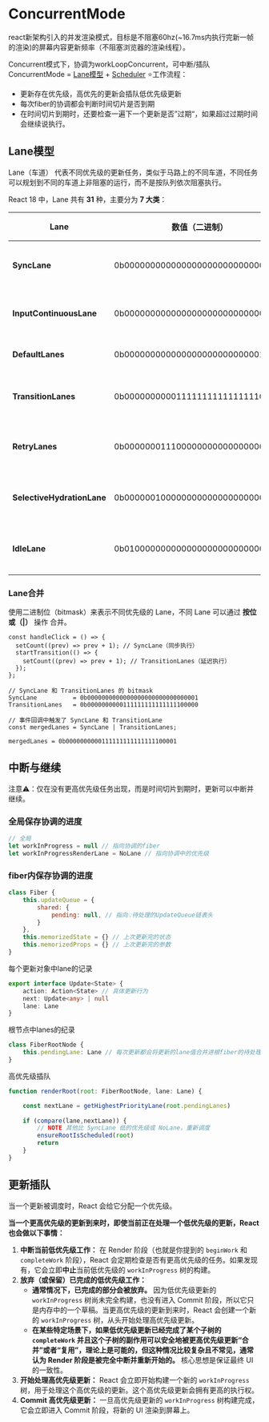 # ConcurrentMode
react新架构引入的并发渲染模式，目标是不阻塞60hz(~16.7ms内执行完新一帧的渲染)的屏幕内容更新频率（不阻塞浏览器的渲染线程）。

Concurrent模式下，协调为workLoopConcurrent，可中断/插队
ConcurrentMode = [Lane模型](#Lane模型) + [Scheduler](Scheduler.md)
⭐️工作流程：
- 更新存在优先级，高优先的更新会插队低优先级更新
- 每次fiber的协调都会判断时间切片是否到期
- 在时间切片到期时，还要检查一遍下一个更新是否”过期“，如果超过过期时间会继续说执行。

## Lane模型
Lane（车道） 代表不同优先级的更新任务，类似于马路上的不同车道，不同任务可以规划到不同的车道上非阻塞的运行，而不是按队列依次阻塞执行。

React 18 中，Lane 共有 **31** 种，主要分为 **7 大类**：

| **Lane**                   | **数值（二进制）**                       | 过期时间   | **说明**                             |
| -------------------------- | --------------------------------- | ------ | ---------------------------------- |
| **SyncLane**               | 0b0000000000000000000000000000001 | -1ms   | **同步更新（最高优先级）**，如 onClick setState |
| **InputContinuousLane**    | 0b0000000000000000000000000000010 | 250ms  | **输入相关的更新**，如 onChange setState    |
| **DefaultLanes**           | 0b0000000000000000000000000011100 | 5000ms | **默认更新**，如 effect setState         |
| **TransitionLanes**        | 0b0000000000111111111111111100000 | ~      | **过渡更新**，如 useTransition 触发的 UI 更新 |
| **RetryLanes**             | 0b0000000111000000000000000000000 | ~      | **重试更新**，用于 Suspense 失败后重新尝试       |
| **SelectiveHydrationLane** | 0b0000001000000000000000000000000 | ~      | **水合过程的选择性更新**，用于 SSR（服务器端渲染）      |
| **IdleLane**               | 0b0100000000000000000000000000000 | ~      | **空闲更新（最低优先级）**，适用于后台任务            |

### Lane合并
使用二进制位（bitmask）来表示不同优先级的 Lane，不同 Lane 可以通过 **按位或（|）** 操作 合并。
```tsx
const handleClick = () => {
  setCount((prev) => prev + 1); // SyncLane（同步执行）
  startTransition(() => {
    setCount((prev) => prev + 1); // TransitionLanes（延迟执行）
  });
};

// SyncLane 和 TransitionLanes 的 bitmask
SyncLane          = 0b0000000000000000000000000000001
TransitionLanes   = 0b0000000000111111111111111100000

// 事件回调中触发了 SyncLane 和 TransitionLane
const mergedLanes = SyncLane | TransitionLanes;

mergedLanes = 0b0000000000111111111111111100001
```


## 中断与继续

注意⚠️：仅在没有更高优先级任务出现，而是时间切片到期时，更新可以中断并继续。

### 全局保存协调的进度
```javascript
// 全局
let workInProgress = null // 指向协调的fiber
let workInProgressRenderLane = NoLane // 指向协调中的优先级
```
### fiber内保存协调的进度
```javascript
class Fiber {
	this.updateQueue = {
		shared: {
			pending: null, // 指向💡待处理的UpdateQueue链表头
		}
	},
	this.memorizedState = {} // 上次更新完的状态
	this.memorizedProps = {} // 上次更新完的参数
}
```
每个更新对象中lane的记录
```typescript
export interface Update<State> {
	action: Action<State> // 具体更新行为
	next: Update<any> | null
	lane: Lane
}
```
根节点中lanes的纪录
```javascript
class FiberRootNode {
	this.pendingLane: Lane // 每次更新都会将更新的lane值合并进根fiber的待处理lanes记录中
}
```
高优先级插队
```javascript
function renderRoot(root: FiberRootNode, lane: Lane) {

	const nextLane = getHighestPriorityLane(root.pendingLanes)
	
	if (compare(lane,nextLane)) {
		// NOTE 其他比 SyncLane 低的优先级或 NoLane，重新调度
		ensureRootIsScheduled(root)
		return
	}
}
```

## 更新插队
当一个更新被调度时，React 会给它分配一个优先级。

**当一个更高优先级的更新到来时，即使当前正在处理一个低优先级的更新，React 也会做以下事情：**

1. **中断当前低优先级工作：** 在 Render 阶段（也就是你提到的 `beginWork` 和 `completeWork` 阶段），React 会定期检查是否有更高优先级的任务。如果发现有，它会立即**中止**当前低优先级的 `workInProgress` 树的构建。
2. **放弃（或保留）已完成的低优先级工作：**
    - **通常情况下，已完成的部分会被放弃。** 因为低优先级更新的 `workInProgress` 树尚未完全构建，也没有进入 Commit 阶段，所以它只是内存中的一个草稿。当更高优先级的更新到来时，React 会创建一个新的 `workInProgress` 树，从头开始处理高优先级更新。
    - **在某些特定场景下，如果低优先级更新已经完成了某个子树的 `completeWork` 并且这个子树的副作用可以安全地被更高优先级更新“合并”或者“复用”，理论上是可能的，但这种情况比较复杂且不常见，通常认为 Render 阶段是被完全中断并重新开始的。** 核心思想是保证最终 UI 的一致性。
3. **开始处理高优先级更新：** React 会立即开始构建一个新的 `workInProgress` 树，用于处理这个高优先级的更新。这个高优先级更新会拥有更高的执行权。
4. **Commit 高优先级更新：** 一旦高优先级更新的 `workInProgress` 树构建完成，它会立即进入 Commit 阶段，将新的 UI 渲染到屏幕上。